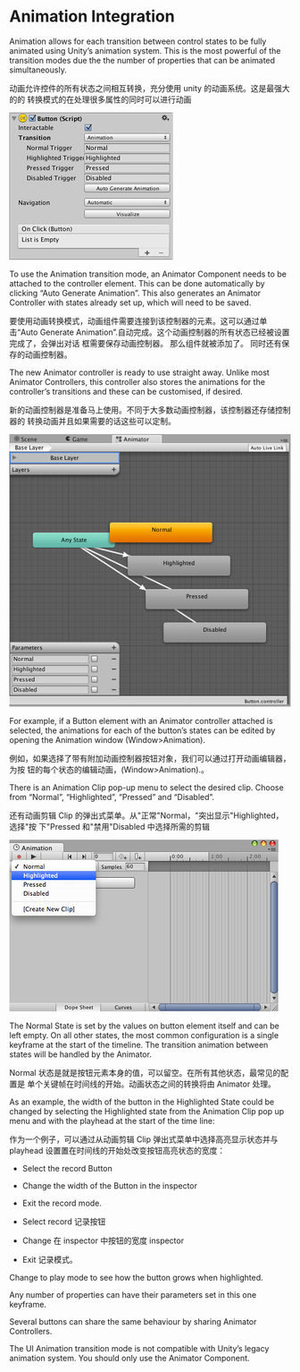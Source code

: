 # Animation Integration

Animation allows for each transition between control states to be fully animated using Unity’s animation system. This is the most powerful of the transition modes due the the number of properties that can be animated simultaneously.

动画允许控件的所有状态之间相互转换，充分使用 unity 的动画系统。这是最强大的的 转换模式的在处理很多属性的同时可以进行动画

![](Main/GUI_ButtonInspectorAnimation.png)

To use the Animation transition mode, an Animator Component needs to be attached to the controller element. This can be done automatically by clicking “Auto Generate Animation”. This also generates an Animator Controller with states already set up, which will need to be saved.

要使用动画转换模式，动画组件需要连接到该控制器的元素。这可以通过单击“Auto Generate Animation”.自动完成。这个动画控制器的所有状态已经被设置完成了，会弹出对话 框需要保存动画控制器。  那么组件就被添加了。  同时还有保存的动画控制器。 

The new Animator controller is ready to use straight away. Unlike most Animator Controllers, this controller also stores the animations for the controller’s transitions and these can be customised, if desired.

新的动画控制器是准备马上使用。不同于大多数动画控制器，该控制器还存储控制器的 转换动画并且如果需要的话这些可以定制。 

![](Main/GUI_ButtonAnimator.png)

For example, if a Button element with an Animator controller attached is selected, the animations for each of the button’s states can be edited by opening the Animation window (Window>Animation).

例如，如果选择了带有附加动画控制器按钮对象，我们可以通过打开动画编辑器，为按 钮的每个状态的编辑动画，(Window>Animation).。 

There is an Animation Clip pop-up menu to select the desired clip. Choose from “Normal”, “Highlighted”, “Pressed” and “Disabled”.

还有动画剪辑 Clip 的弹出式菜单。从"正常"Normal，"突出显示"Highlighted，选择"按 下"Pressed 和"禁用"Disabled 中选择所需的剪辑

![](Main/GUI_ButtonAnimationWindow.png)

The Normal State is set by the values on button element itself and can be left empty. On all other states, the most common configuration is a single keyframe at the start of the timeline. The transition animation between states will be handled by the Animator.

Normal 状态是就是按钮元素本身的值，可以留空。在所有其他状态，最常见的配置是 单个关键帧在时间线的开始。动画状态之间的转换将由 Animator 处理。 

As an example, the width of the button in the Highlighted State could be changed by selecting the Highlighted state from the Animation Clip pop up menu and with the playhead at the start of the time line:

作为一个例子，可以通过从动画剪辑 Clip 弹出式菜单中选择高亮显示状态并与 playhead 设置置在时间线的开始处改变按钮高亮状态的宽度： 

* Select the record Button
* Change the width of the Button in the inspector
* Exit the record mode.

* Select record 记录按钮 
* Change 在 inspector 中按钮的宽度 inspector 
* Exit 记录模式。

Change to play mode to see how the button grows when highlighted.

Any number of properties can have their parameters set in this one keyframe.

Several buttons can share the same behaviour by sharing Animator Controllers.

The UI Animation transition mode is not compatible with Unity’s legacy animation system. You should only use the Animator Component.